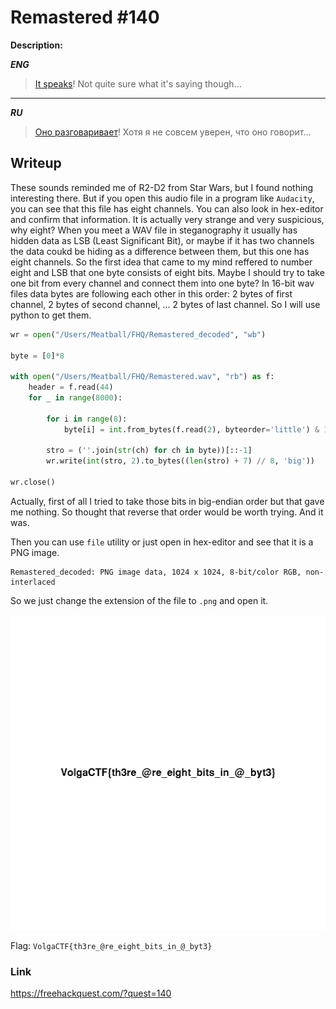 # Remastered #140
**Description:**

***ENG***
> [It speaks](https://drive.google.com/open?id=1WBIzRLDu4jv6IrX8683A7DCAX4CHxVNA)! Not quite sure what it's saying though... 

---

***RU***
> [Оно разговаривает](https://drive.google.com/open?id=1WBIzRLDu4jv6IrX8683A7DCAX4CHxVNA)! Хотя я не совсем уверен, что оно говорит... 

## Writeup

These sounds reminded me of R2-D2 from Star Wars, but I found nothing interesting there. But if you open this audio file in a program like `Audacity`, you can see that this file has eight channels. You can also look in hex-editor and confirm that information. It is actually very strange and very suspicious, why eight? When you meet a WAV file in steganography it usually has hidden data as LSB (Least Significant Bit), or maybe if it has two channels the data coukd be hiding as a difference between them, but this one has eight channels. So the first idea that came to my mind reffered to number eight and LSB that one byte consists of eight bits. Maybe I should try to take one bit from every channel and connect them into one byte? In 16-bit wav files data bytes are following each other in this order: 2 bytes of first channel, 2 bytes of second channel, ... 2 bytes of last channel. So I will use python to get them.

```python
wr = open("/Users/Meatball/FHQ/Remastered_decoded", "wb")

byte = [0]*8

with open("/Users/Meatball/FHQ/Remastered.wav", "rb") as f:
    header = f.read(44)
    for _ in range(8000):

        for i in range(8):
            byte[i] = int.from_bytes(f.read(2), byteorder='little') & 1

        stro = (''.join(str(ch) for ch in byte))[::-1]
        wr.write(int(stro, 2).to_bytes((len(stro) + 7) // 8, 'big'))

wr.close()

```

Actually, first of all I tried to take those bits in big-endian order but that gave me nothing. So thought that reverse that order would be worth trying. And it was.

Then you can use `file` utility or just open in hex-editor and see that it is a PNG image. 

```
Remastered_decoded: PNG image data, 1024 x 1024, 8-bit/color RGB, non-interlaced
```

So we just change the extension of the file to `.png` and open it.

![image](/FHQ/images/steganography/remastered.png)

Flag: `VolgaCTF{th3re_@re_eight_bits_in_@_byt3}`

### Link

https://freehackquest.com/?quest=140
